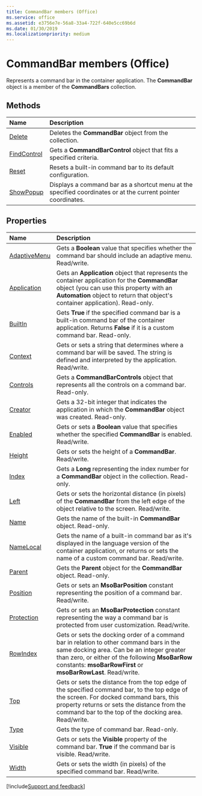 ```yaml
---
title: CommandBar members (Office)
ms.service: office
ms.assetid: e3756e7e-56a8-33a4-722f-640e5cc69b6d
ms.date: 01/30/2019
ms.localizationpriority: medium
---
```



# CommandBar members (Office)

Represents a command bar in the container application. The **CommandBar** object is a member of the **CommandBars** collection.


## Methods

|Name|Description|
|:-----|:-----|
|[Delete](../../Office.CommandBar.Delete.md)|Deletes the **CommandBar** object from the collection.|
|[FindControl](../../Office.CommandBar.FindControl.md)|Gets a **CommandBarControl** object that fits a specified criteria.|
|[Reset](../../Office.CommandBar.Reset.md)|Resets a built-in command bar to its default configuration.|
|[ShowPopup](../../Office.CommandBar.ShowPopup.md)|Displays a command bar as a shortcut menu at the specified coordinates or at the current pointer coordinates.|


## Properties

|Name|Description|
|:-----|:-----|
|[AdaptiveMenu](../../Office.CommandBar.AdaptiveMenu.md)|Gets a **Boolean** value that specifies whether the command bar should include an adaptive menu. Read/write.|
|[Application](../../Office.CommandBar.Application.md)|Gets an **Application** object that represents the container application for the **CommandBar** object (you can use this property with an **Automation** object to return that object's container application). Read-only.|
|[BuiltIn](../../Office.CommandBar.BuiltIn.md)|Gets **True** if the specified command bar is a built-in command bar of the container application. Returns **False** if it is a custom command bar. Read-only.|
|[Context](../../Office.CommandBar.Context.md)|Gets or sets a string that determines where a command bar will be saved. The string is defined and interpreted by the application. Read/write.|
|[Controls](../../Office.CommandBar.Controls.md)|Gets a **CommandBarControls** object that represents all the controls on a command bar. Read-only.|
|[Creator](../../Office.CommandBar.Creator.md)|Gets a 32-bit integer that indicates the application in which the **CommandBar** object was created. Read-only.|
|[Enabled](../../Office.CommandBar.Enabled.md)|Gets or sets a **Boolean** value that specifies whether the specified **CommandBar** is enabled. Read/write.|
|[Height](../../Office.CommandBar.Height.md)|Gets or sets the height of a **CommandBar**. Read/write.|
|[Index](../../Office.CommandBar.Index.md)|Gets a **Long** representing the index number for a **CommandBar** object in the collection. Read-only.|
|[Left](../../Office.CommandBar.Left.md)|Gets or sets the horizontal distance (in pixels) of the **CommandBar** from the left edge of the object relative to the screen. Read/write.|
|[Name](../../Office.CommandBar.Name.md)|Gets the name of the built-in **CommandBar** object. Read-only.|
|[NameLocal](../../Office.CommandBar.NameLocal.md)|Gets the name of a built-in command bar as it's displayed in the language version of the container application, or returns or sets the name of a custom command bar. Read/write.|
|[Parent](../../Office.CommandBar.Parent.md)|Gets the **Parent** object for the **CommandBar** object. Read-only.|
|[Position](../../Office.CommandBar.Position.md)|Gets or sets an **MsoBarPosition** constant representing the position of a command bar. Read/write.|
|[Protection](../../Office.CommandBar.Protection.md)|Gets or sets an **MsoBarProtection** constant representing the way a command bar is protected from user customization. Read/write.|
|[RowIndex](../../Office.CommandBar.RowIndex.md)|Gets or sets the docking order of a command bar in relation to other command bars in the same docking area. Can be an integer greater than zero, or either of the following **MsoBarRow** constants: **msoBarRowFirst** or **msoBarRowLast**. Read/write.|
|[Top](../../Office.CommandBar.Top.md)|Gets or sets the distance from the top edge of the specified command bar, to the top edge of the screen. For docked command bars, this property returns or sets the distance from the command bar to the top of the docking area. Read/write.|
|[Type](../../Office.CommandBar.Type.md)|Gets the type of command bar. Read-only.|
|[Visible](../../Office.CommandBar.Visible.md)|Gets or sets the **Visible** property of the command bar. **True** if the command bar is visible. Read/write.|
|[Width](../../Office.CommandBar.Width.md)|Gets or sets the width (in pixels) of the specified command bar. Read/write.|

[!include[Support and feedback](~/includes/feedback-boilerplate.md)]
